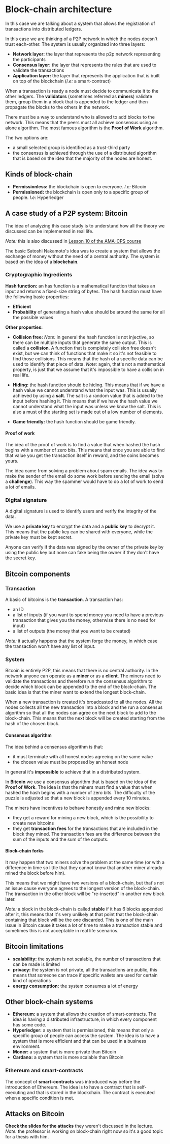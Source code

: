# Block-chain architecture

In this case we are talking about a system that allows the registration of transactions into distributed ledgers.

In this case we are thinking of a P2P network in which the nodes doesn't trust each-other. The system is usually organized into three layers:

- **Network layer:** the layer that represents the p2p network representing the participants
- **Consensus layer:** the layer that represents the rules that are used to validate the transactions
- **Application layer:** the layer that represents the application that is built on top of the blockchain (*I.e:* a smart-contract)

When a transaction is ready a node must decide to communicate it to the other ledgers. The **validators** (sometimes referred as **miners**) validate them, group them in a block that is appended to the ledger and then propagate the blocks to the others in the network.

There must be a way to understand who is allowed to add blocks to the network. This means that the peers must all achieve consensus using an alone algorithm. The most famous algorithm is the **Proof of Work** algorithm.

The two options are:

- a small selected group is identified as a trust-third party
- the consensus is achieved through the use of a distributed algorithm that is based on the idea that the majority of the nodes are honest.

## Kinds of block-chain

- **Permissionless:** the blockchain is open to everyone. *I.e:* Bitcoin
- **Permissioned:** the blockchain is open only to a specific group of people. *I.e:* Hyperledger

## A case study of a P2P system: Bitcoin

The idea of analyzing this case study is to understand how all the theory we discussed can be implemented in real life.

*Note:* this is also discussed in [Lesson_10 of the AMA-CPS course](../ama-cps/Lesson10.md)

The basic Satoshi Nakamoto's idea was to create a system that allows the exchange of money without the need of a central authority. The system is based on the idea of a **blockchain**.

### Cryptographic Ingredients

**Hash function:** an has function is a mathematical function that takes an input and returns a fixed-size string of bytes. The hash function must have the following basic properties:

- **Efficient**
- **Probability** of generating a hash value should be around the same for all the possible values

**Other properties:**

- **Collision free:** *Note:* in general the hash function is not injective, so there can be multiple inputs that generate the same output. This is called a **collision**. A function that is completely collision free doesn't exist, but we can think of functions that make it so it's not feasible to find those collisions. This means that the hash of a specific data can be used to identify that piece of data. *Note:* again, that's not a mathematical property, is just that we assume that it's impossible to have a collision in real life.

- **Hiding:** the hash function should be hiding. This means that if we have a hash value we cannot understand what the input was. This is usually achieved by using a **salt**. The salt is a random value that is added to the input before hashing it. This means that if we have the hash value we cannot understand what the input was unless we know the salt. This is also a must of the starting set is made out of a low number of elements.

- **Game friendly:** the hash function should be game friendly.

#### Proof of work

The idea of the proof of work is to find a value that when hashed the hash begins with a number of zero bits. This means that once you are able to find that value you get the transaction itself in reward, and the coins becomes yours.

The idea came from solving a problem about spam emails. The idea was to make the sender of the email do some work before sending the email (solve a **challenge**). This way the spammer would have to do a lot of work to send a lot of emails.

### Digital signature

A digital signature is used to identify users and verify the integrity of the data.

We use a **private key** to encrypt the data and a **public key** to decrypt it. This means that the public key can be shared with everyone, while the private key must be kept secret.

Anyone can verify if the data was signed by the owner of the private key by using the public key but none can fake being the owner if they don't have the secret key.

## Bitcoin components

### Transaction

A basic of bitcoins is the **transaction**. A transaction has:

- an ID
- a list of inputs (if you want to spend money you need to have a previous transaction that gives you the money, otherwise there is no need for input)
- a list of outputs (the money that you want to be created)

*Note:* it actually happens that the system forge the money, in which case the transaction won't have any list of input.

### System

Bitcoin is entirely P2P, this means that there is no central authority. In the network anyone can operate as a **miner** or as a **client**. The miners need to validate the transactions and therefore run the consensus algorithm to decide which block can be appended to the end of the block-chain. The basic idea is that the miner want to extend the longest block-chain.

When a new transaction is created it's broadcasted to all the nodes. All the nodes collects all the new transaction into a block and the run a consensus algorithm so that all the nodes can agree on the next block to add to the block-chain. This means that the next block will be created starting from the hash of the chosen block.

#### Consensus algorithm

The idea behind a consensus algorithm is that:

- it must terminate with all honest nodes agreeing on the same value
- the chosen value must be proposed by an honest node

In general it's **impossible** to achieve that in a distributed system.

In **Bitcoin** we use a consensus algorithm that is based on the idea of the **Proof of Work**. The idea is that the miners must find a value that when hashed the hash begins with a number of zero bits. The difficulty of the puzzle is adjusted so that a new block is appended every 10 minutes.

The miners have incentives to behave honestly and mine new blocks:

- they get a reward for mining a new block, which is the possibility to create new bitcoins
- they get **transaction fees** for the transactions that are included in the block they mined. The transaction fees are the difference between the sum of the inputs and the sum of the outputs.

#### Block-chain forks

It may happen that two miners solve the problem at the same time (or with a difference in time so little that they cannot know that another miner already mined the block before him).

This means that we might have two versions of a block-chain, but that's not an issue cause everyone agrees to the longest version of the block-chain. The transaction in the other block will be "re-inserted" in another new block later.

*Note:* a block in the block-chain is called **stable** if it has 6 blocks appended after it, this means that it's very unlikely at that point that the block-chain containing that block will be the one discarded. This is one of the main issue in Bitcoin cause it takes a lot of time to make a transaction stable and sometimes this is not acceptable in real life scenarios.

## Bitcoin limitations

- **scalability:** the system is not scalable, the number of transactions that can be made is limited
- **privacy:** the system is not private, all the transactions are public, this means that someone can trace if specific wallets are used for certain kind of operations
- **energy consumption:** the system consumes a lot of energy

## Other block-chain systems

- **Ethereum:** a system that allows the creation of smart-contracts. The idea is having a distributed infrastructure, in which every component has some code.
- **Hyperledger:** a system that is permissioned, this means that only a specific group of people can access the system. The idea is to have a system that is more efficient and that can be used in a business environment.
- **Moner:** a system that is more private than Bitcoin
- **Cardano:** a system that is more scalable than Bitcoin

### Ethereum and smart-contracts

The concept of **smart-contracts** was introduced way before the introduction of Ethereum. The idea is to have a contract that is self-executing and that is stored in the blockchain. The contract is executed when a specific condition is met.

## Attacks on Bitcoin

**Check the slides for the attacks** they weren't discussed in the lecture.
*Note:* the professor is working on block-chain right now so it's a good topic for a thesis with him.
